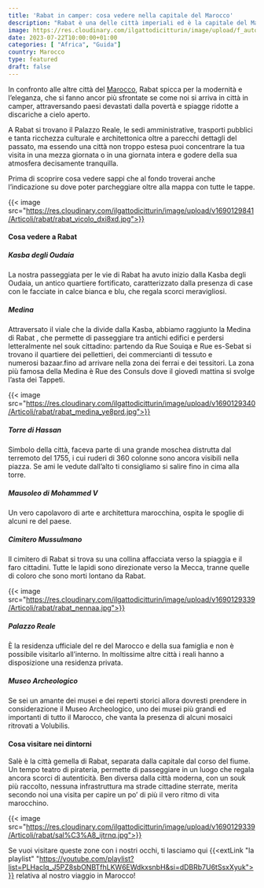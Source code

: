 ```yaml
---
title: 'Rabat in camper: cosa vedere nella capitale del Marocco'
description: "Rabat è una delle città imperiali ed è la capitale del Marocco. È una città molto diversa dalle realtà che la circondano. Noi l’abbiamo raggiunta in camper, vieni a scoprire cosa abbiamo visto." 
image: https://res.cloudinary.com/ilgattodicitturin/image/upload/f_auto,q_auto,w_800,dpr_auto/v1690129840/Articoli/rabat/rabat_kcoux1.jpg
date: 2023-07-22T10:00:00+01:00
categories: [ "Africa", "Guida"]
country: Marocco
type: featured
draft: false
---
```


In confronto alle altre città del [Marocco](/blog/viaggio-marocco-in-camper-itinerari-e-informazioni), Rabat spicca per la modernità e l’eleganza, che si fanno ancor più sfrontate se come noi si arriva in città in camper, attraversando paesi devastati dalla povertà e spiagge ridotte a discariche a cielo aperto. 

A Rabat si trovano il Palazzo Reale, le sedi amministrative, trasporti pubblici e tanta ricchezza culturale e architettonica oltre a parecchi dettagli del passato, ma essendo una città non troppo estesa puoi concentrare la tua visita in una mezza giornata o in una giornata intera e godere della sua atmosfera decisamente tranquilla.

Prima di scoprire cosa vedere sappi che al fondo troverai anche l’indicazione su dove poter parcheggiare oltre alla mappa con tutte le tappe.

{{< image src="https://res.cloudinary.com/ilgattodicitturin/image/upload/v1690129841/Articoli/rabat/rabat_vicolo_dxi8xd.jpg">}}

#### Cosa vedere a Rabat 

##### Kasba degli Oudaia
La nostra passeggiata per le vie di Rabat ha avuto inizio dalla Kasba degli Oudaia, un antico quartiere fortificato, caratterizzato dalla presenza di case con le facciate in calce bianca e blu, che regala scorci meravigliosi.

##### Medina
Attraversato il viale che la divide dalla Kasba, abbiamo raggiunto la Medina di Rabat , che permette di passeggiare tra antichi edifici e perdersi letteralmente nel souk cittadino: partendo da Rue Souiqa e Rue es-Sebat si trovano il quartiere dei pellettieri, dei commercianti di tessuto e numerosi bazaar.fino ad arrivare nella zona dei ferrai e dei tessitori. La zona più famosa della Medina è Rue des Consuls dove il giovedì mattina si svolge l’asta dei Tappeti.

{{< image src="https://res.cloudinary.com/ilgattodicitturin/image/upload/v1690129340/Articoli/rabat/rabat_medina_ye8prd.jpg">}}

##### Torre di Hassan
Simbolo della città, faceva parte di una grande moschea distrutta dal terremoto del 1755, i cui ruderi di 360 colonne sono ancora visibili nella piazza. Se ami le vedute dall’alto ti consigliamo si salire fino in cima alla torre.

##### Mausoleo di Mohammed V
Un vero capolavoro di arte e architettura marocchina, ospita le spoglie di alcuni re del paese. 

##### Cimitero Mussulmano
Il cimitero di Rabat si trova su una collina affacciata verso la spiaggia e il faro cittadini. Tutte le lapidi sono direzionate verso la Mecca, tranne quelle di coloro che sono morti lontano da Rabat. 

{{< image src="https://res.cloudinary.com/ilgattodicitturin/image/upload/v1690129339/Articoli/rabat/rabat_nennaa.jpg">}}

##### Palazzo Reale
È la residenza ufficiale del re del Marocco e della sua famiglia e non è possibile visitarlo all’interno. 
In moltissime altre città i reali hanno a disposizione una residenza privata.

##### Museo Archeologico
Se sei un amante dei musei e dei reperti storici allora dovresti prendere in considerazione il Museo Archeologico, uno dei musei più grandi ed importanti di tutto il Marocco, che vanta la presenza di alcuni mosaici ritrovati a Volubilis. 


#### Cosa visitare nei dintorni

Salè è la città gemella di Rabat, separata dalla capitale dal corso del fiume. Un tempo teatro di pirateria, permette di passeggiare in un luogo che regala ancora scorci di autenticità. Ben diversa dalla città moderna, con un souk più raccolto, nessuna infrastruttura ma strade cittadine sterrate, merita secondo noi una visita per capire un po’ di più il vero ritmo di vita marocchino. 


{{< image src="https://res.cloudinary.com/ilgattodicitturin/image/upload/v1690129339/Articoli/rabat/sal%C3%A8_ijtrnq.jpg">}}


Se vuoi visitare queste zone con i nostri occhi, ti lasciamo qui {{<extLink "la playlist" "https://youtube.com/playlist?list=PLHaclq_J5PZ8sbONBTfhLKW6EWdkxsnbH&si=dDBRb7U6tSsxXyuk">}} relativa al nostro viaggio in Marocco! 

